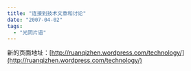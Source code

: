 ```yaml
---
title: "连接到技术文章和讨论"
date: "2007-04-02"
tags: 
  - "光阴片语"
---
```


新的页面地址：[http://ruanqizhen.wordpress.com/technology/](http://ruanqizhen.wordpress.com/technology/)
